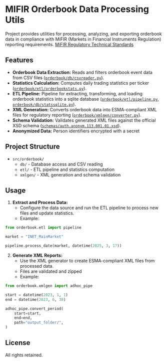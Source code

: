 # MIFIR Orderbook Data Processing Utils

Project provides utilities for processing, analyzing, and exporting orderbook data in compliance with MiFIR (Markets in Financial Instruments Regulation) reporting requirements. [MiFIR Regulatory Technical Standards](https://eur-lex.europa.eu/legal-content/EN/TXT/?uri=uriserv:OJ.L_.2017.087.01.0193.01.ENG&toc=OJ:L:2017:087:TOC)

## Features

- **Orderbook Data Extraction:** Reads and filters orderbook event data from CSV files ([`orderbook/db/csvreader.py`](src/orderbook/db/csvreader.py)).
- **Statistics Calculation:** Computes daily trading statistics per ticker ([`orderbook/etl/orderbookstats.py`](src/orderbook/etl/orderbookstats.py)).
- **ETL Pipeline:** Pipeline for extracting, transforming, and loading orderbook statistics into a sqlite database ([`orderbook/etl/pipeline.py`](src/orderbook/etl/pipeline.py), [`orderbook/db/statssqlite.py`](src/orderbook/db/statssqlite.py)).
- **XML Generation:** Converts orderbook data into ESMA-compliant XML files for regulatory reporting ([`orderbook/xmlgen/converter.py`](src/orderbook/xmlgen/converter.py)).
- **Schema Validation:** Validates generated XML files against the official XSD schema ([`schemas/auth.anonym.113.001.01.xsd`](src/schemas/auth.anonym.113.001.01.xsd)).
- **Anonymized Data:** Person identifiers encrypted with a secret
## Project Structure

- `src/orderbook/`
  - `db/` - Database access and CSV reading
  - `etl/` - ETL pipeline and statistics computation
  - `xmlgen/` - XML generation and schema validation

## Usage

1. **Extract and Process Data:**
   - Configure the data source and run the ETL pipeline to process new files and update statistics.
   - Example: 

```python
from orderbook.etl import pipeline

market = "INET_MainMarket"

pipeline.process_date(market, datetime(2025, 3, 17))
```

2. **Generate XML Reports:**
   - Use the XML generator to create ESMA-compliant XML files from processed data.
   - Files are validated and zipped
   - Example:

```python
from orderbook.xmlgen import adhoc_pipe

start = datetime(2023, 1, 1)
end = datetime(2023, 6, 30)

adhoc_pipe.convert_period(
    start=start,
    end=end,
    path="output_folder/",
)
```

## License

All rights retained.
